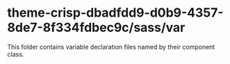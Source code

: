 # theme-crisp-dbadfdd9-d0b9-4357-8de7-8f334fdbec9c/sass/var

This folder contains variable declaration files named by their component class.
